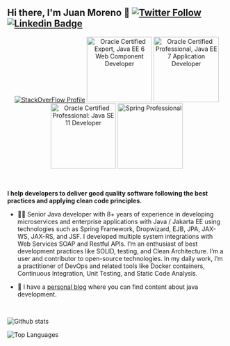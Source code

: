 ## Hi there, I'm Juan Moreno 👋 [![Twitter Follow](https://img.shields.io/twitter/follow/JuanMorenoDev?style=social)](https://twitter.com/JuanMorenoDev) [![Linkedin Badge](https://img.shields.io/badge/-Add&nbsp;Me-blue?style=flat-square&logo=Linkedin&logoColor=white&link=https://www.linkedin.com/in/juanantoniomorenoortega/)](https://www.linkedin.com/in/juanantoniomorenoortega/)

<p align="center">
  <a href="https://stackoverflow.com/users/4825845/juanmoreno?tab=profile"><img alt="StackOverFlow Profile" src="https://stackoverflow.com/users/flair/4825845.png"></a>
  <a href="https://www.credly.com/badges/81286645-df27-4191-84cd-9b509d44ee8f"><img alt="Oracle Certified Expert, Java EE 6 Web Component Developer" src="https://images.credly.com/size/150x150/images/effb73fd-bc5e-4df3-8c06-ec415ac3f8bf/Oracle-Certification-badge_OC-CertifiedExpert.png" width="150" height="150"></a>
  <a href="https://www.credly.com/badges/015b9014-deea-4100-8d2f-bba57650ea29"><img alt="Oracle Certified Professional, Java EE 7 Application Developer" src="https://images.credly.com/size/150x150/images/5fa4912b-f1f0-4206-b173-35524de65b19/01_Java_EE_7_App_Developer_Professional__2_.png" width="150" height="150"></a>
   <a href="https://www.credly.com/badges/3675cc8f-2863-4c18-9785-155609204cfe"><img alt="Oracle Certified Professional: Java SE 11 Developer" src="https://images.credly.com/size/150x150/images/6f2a9ef8-4da2-4e67-bd52-84fbaa1af776/02_Java-SE-11-Developer_Professional__1_.png" width="150" height="150"></a>
    <a href="https://bcert.me/bc/html/show-badge.html?b=pgzlnrnt"><img alt="Spring Professional" src="https://bcert.me/bc/html/img/badges/generated/badge-7986.png" width="150" height="150"></a>
</p>

<br/>

**I help developers to deliver good quality software following the best practices and applying clean code principles.**

* 👨‍💻  Senior Java developer with 8+ years of experience in developing microservices and enterprise applications with Java / Jakarta EE using technologies such as Spring Framework, Dropwizard, EJB, JPA, JAX-WS, JAX-RS, and JSF. I developed multiple system integrations with Web Services SOAP and Restful APIs. I’m an enthusiast of best development practices like SOLID, testing, and Clean Architecture. I’m a user and contributor to open-source technologies. In my daily work, I’m a practitioner of DevOps and related tools like Docker containers, Continuous Integration, Unit Testing, and Static Code Analysis.

* 📖  I have a [personal blog](https://proitcsolution.com.ve/) where you can find content about java development.
<br />

![Github stats](https://github-readme-stats.vercel.app/api?username=JuanMorenoDeveloper&hide=["prs","issues"]&count_private=true)

![Top Languages](https://github-readme-stats-anuraghazra1.vercel.app/api/top-langs/?username=JuanMorenoDeveloper&layout=compact&exclude_repo=pollyjs,highlight.js,camel-labs&langs_count=10&hide=css,scss,xslt,html)
